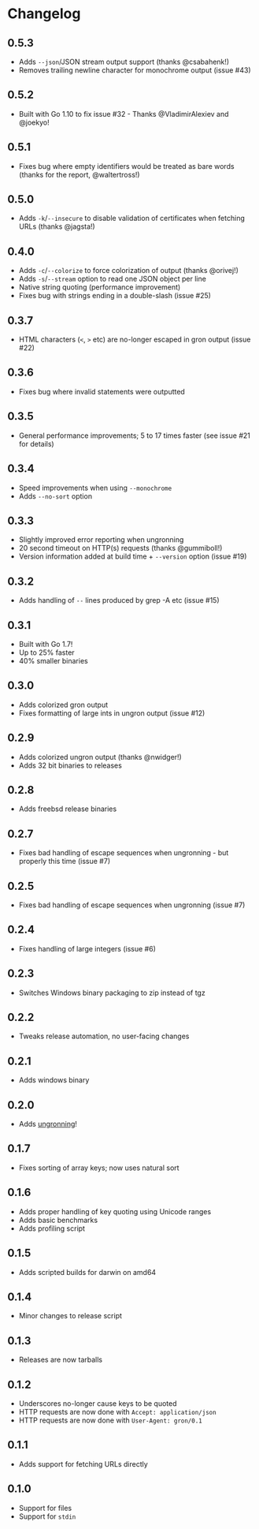 # Changelog

## 0.5.3
- Adds `--json`/JSON stream output support (thanks @csabahenk!)
- Removes trailing newline character for monochrome output (issue #43)

## 0.5.2
- Built with Go 1.10 to fix issue #32 - Thanks @VladimirAlexiev and @joekyo!

## 0.5.1
- Fixes bug where empty identifiers would be treated as bare words (thanks for the report, @waltertross!)

## 0.5.0
- Adds `-k`/`--insecure` to disable validation of certificates when fetching URLs (thanks @jagsta!)

## 0.4.0
- Adds `-c`/`--colorize` to force colorization of output (thanks @orivej!)
- Adds `-s`/`--stream` option to read one JSON object per line
- Native string quoting (performance improvement)
- Fixes bug with strings ending in a double-slash (issue #25)

## 0.3.7
- HTML characters (`<`, `>` etc) are no-longer escaped in gron output (issue #22)

## 0.3.6
- Fixes bug where invalid statements were outputted

## 0.3.5
- General performance improvements; 5 to 17 times faster (see issue #21 for details)

## 0.3.4
- Speed improvements when using `--monochrome`
- Adds `--no-sort` option

## 0.3.3
- Slightly improved error reporting when ungronning
- 20 second timeout on HTTP(s) requests (thanks @gummiboll!)
- Version information added at build time + `--version` option (issue #19)

## 0.3.2
- Adds handling of `--` lines produced by grep -A etc (issue #15)

## 0.3.1
- Built with Go 1.7!
- Up to 25% faster
- 40% smaller binaries

## 0.3.0
- Adds colorized gron output
- Fixes formatting of large ints in ungron output (issue #12)

## 0.2.9
- Adds colorized ungron output (thanks @nwidger!)
- Adds 32 bit binaries to releases

## 0.2.8
- Adds freebsd release binaries

## 0.2.7
- Fixes bad handling of escape sequences when ungronning - but properly this time (issue #7)

## 0.2.5
- Fixes bad handling of escape sequences when ungronning (issue #7)

## 0.2.4
- Fixes handling of large integers (issue #6)

## 0.2.3
- Switches Windows binary packaging to zip instead of tgz

## 0.2.2
- Tweaks release automation, no user-facing changes

## 0.2.1
- Adds windows binary

## 0.2.0
- Adds [ungronning](README.mkd#ungronning)!

## 0.1.7
- Fixes sorting of array keys; now uses natural sort

## 0.1.6
- Adds proper handling of key quoting using Unicode ranges
- Adds basic benchmarks
- Adds profiling script

## 0.1.5
- Adds scripted builds for darwin on amd64

## 0.1.4
- Minor changes to release script

## 0.1.3
- Releases are now tarballs

## 0.1.2
- Underscores no-longer cause keys to be quoted
- HTTP requests are now done with `Accept: application/json`
- HTTP requests are now done with `User-Agent: gron/0.1`

## 0.1.1
- Adds support for fetching URLs directly

## 0.1.0
- Support for files
- Support for `stdin`

